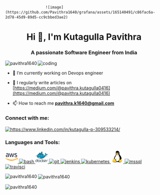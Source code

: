                       ![image](https://github.com/Pavithra1640/grafana/assets/165140491/c86fac6a-2d78-45d9-89d5-cc9cbbed3ae2)

<h1 align="center">Hi 👋, I'm Kutagulla Pavithra</h1>
<h3 align="center">A passionate Software Engineer from India</h3>
<img align="right" alt="coding" width="400" src="https://media.tenor.com/QVC1Nmb9TwUAAAAi/coding.gif">
<p align="left"> <img src="https://komarev.com/ghpvc/?username=pavithra1640&label=Profile%20views&color=0e75b6&style=flat" alt="pavithra1640" /> </p>

- 🔭 I’m currently working on Devops engineer

- 📝 I regularly write articles on [https://medium.com/@pavithra.kutagulla0416](https://medium.com/@pavithra.kutagulla0416)

- 📫 How to reach me **pavithra.k1640@gmail.com**

<h3 align="left">Connect with me:</h3>
<p align="left">
<a href="https://linkedin.com/in/https://www.linkedin.com/in/kutagulla-p-309533214/" target="blank"><img align="center" src="https://raw.githubusercontent.com/rahuldkjain/github-profile-readme-generator/master/src/images/icons/Social/linked-in-alt.svg" alt="https://www.linkedin.com/in/kutagulla-p-309533214/" height="30" width="40" /></a>
</p>

<h3 align="left">Languages and Tools:</h3>
<p align="left"> <a href="https://aws.amazon.com" target="_blank" rel="noreferrer"> <img src="https://raw.githubusercontent.com/devicons/devicon/master/icons/amazonwebservices/amazonwebservices-original-wordmark.svg" alt="aws" width="40" height="40"/> </a> <a href="https://www.gnu.org/software/bash/" target="_blank" rel="noreferrer"> <img src="https://www.vectorlogo.zone/logos/gnu_bash/gnu_bash-icon.svg" alt="bash" width="40" height="40"/> </a> <a href="https://www.docker.com/" target="_blank" rel="noreferrer"> <img src="https://raw.githubusercontent.com/devicons/devicon/master/icons/docker/docker-original-wordmark.svg" alt="docker" width="40" height="40"/> </a> <a href="https://git-scm.com/" target="_blank" rel="noreferrer"> <img src="https://www.vectorlogo.zone/logos/git-scm/git-scm-icon.svg" alt="git" width="40" height="40"/> </a> <a href="https://www.jenkins.io" target="_blank" rel="noreferrer"> <img src="https://www.vectorlogo.zone/logos/jenkins/jenkins-icon.svg" alt="jenkins" width="40" height="40"/> </a> <a href="https://kubernetes.io" target="_blank" rel="noreferrer"> <img src="https://www.vectorlogo.zone/logos/kubernetes/kubernetes-icon.svg" alt="kubernetes" width="40" height="40"/> </a> <a href="https://www.linux.org/" target="_blank" rel="noreferrer"> <img src="https://raw.githubusercontent.com/devicons/devicon/master/icons/linux/linux-original.svg" alt="linux" width="40" height="40"/> </a> <a href="https://www.microsoft.com/en-us/sql-server" target="_blank" rel="noreferrer"> <img src="https://www.svgrepo.com/show/303229/microsoft-sql-server-logo.svg" alt="mssql" width="40" height="40"/> </a> <a href="https://travis-ci.org" target="_blank" rel="noreferrer"> <img src="https://www.vectorlogo.zone/logos/travis-ci/travis-ci-icon.svg" alt="travisci" width="40" height="40"/> </a> </p>

<p><img align="left" src="https://github-readme-stats.vercel.app/api/top-langs?username=pavithra1640&show_icons=true&locale=en&layout=compact" alt="pavithra1640" /></p>

<p>&nbsp;<img align="center" src="https://github-readme-stats.vercel.app/api?username=pavithra1640&show_icons=true&locale=en" alt="pavithra1640" /></p>

<p><img align="center" src="https://github-readme-streak-stats.herokuapp.com/?user=pavithra1640&" alt="pavithra1640" /></p>
